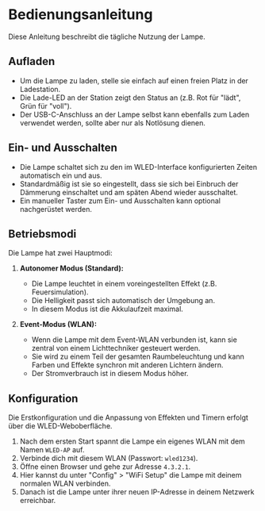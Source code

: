 # Bedienungsanleitung

Diese Anleitung beschreibt die tägliche Nutzung der Lampe.

## Aufladen

- Um die Lampe zu laden, stelle sie einfach auf einen freien Platz in der Ladestation.
- Die Lade-LED an der Station zeigt den Status an (z.B. Rot für "lädt", Grün für "voll").
- Der USB-C-Anschluss an der Lampe selbst kann ebenfalls zum Laden verwendet werden, sollte aber nur als Notlösung dienen.

## Ein- und Ausschalten

- Die Lampe schaltet sich zu den im WLED-Interface konfigurierten Zeiten automatisch ein und aus.
- Standardmäßig ist sie so eingestellt, dass sie sich bei Einbruch der Dämmerung einschaltet und am späten Abend wieder ausschaltet.
- Ein manueller Taster zum Ein- und Ausschalten kann optional nachgerüstet werden.

## Betriebsmodi

Die Lampe hat zwei Hauptmodi:

1.  **Autonomer Modus (Standard):**
    - Die Lampe leuchtet in einem voreingestellten Effekt (z.B. Feuersimulation).
    - Die Helligkeit passt sich automatisch der Umgebung an.
    - In diesem Modus ist die Akkulaufzeit maximal.

2.  **Event-Modus (WLAN):**
    - Wenn die Lampe mit dem Event-WLAN verbunden ist, kann sie zentral von einem Lichttechniker gesteuert werden.
    - Sie wird zu einem Teil der gesamten Raumbeleuchtung und kann Farben und Effekte synchron mit anderen Lichtern ändern.
    - Der Stromverbrauch ist in diesem Modus höher.

## Konfiguration

Die Erstkonfiguration und die Anpassung von Effekten und Timern erfolgt über die WLED-Weboberfläche.

1.  Nach dem ersten Start spannt die Lampe ein eigenes WLAN mit dem Namen `WLED-AP` auf.
2.  Verbinde dich mit diesem WLAN (Passwort: `wled1234`).
3.  Öffne einen Browser und gehe zur Adresse `4.3.2.1`.
4.  Hier kannst du unter "Config" > "WiFi Setup" die Lampe mit deinem normalen WLAN verbinden.
5.  Danach ist die Lampe unter ihrer neuen IP-Adresse in deinem Netzwerk erreichbar.
